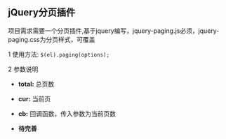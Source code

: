 ## jQuery分页插件

项目需求需要一个分页插件,基于jquery编写，jquery-paging.js必须，jquery-paging.css为分页样式，可覆盖

1 使用方法: `$(el).paging(options);`

2 参数说明

- **total:** 总页数
  
- **cur:** 当前页
  
- **cb:** 回调函数，传入参数为当前页数
  
- **待完善**
